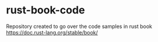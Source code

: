 # rust-book-code
Repository created to go over the code samples in rust book https://doc.rust-lang.org/stable/book/

